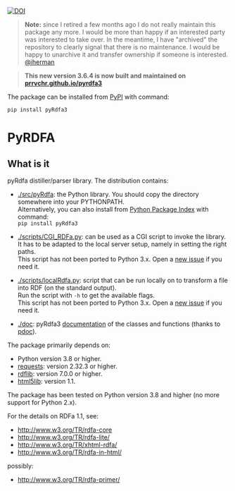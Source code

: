 
[![DOI](https://zenodo.org/badge/doi/10.5281/zenodo.14547.svg)](http://dx.doi.org/10.5281/zenodo.14547)

> **Note:** since I retired a few months ago I do not really maintain this package any more. I would be more than happy if an interested party was interested to take over. In the meantime, I have "archived" the repository to clearly signal that there is no maintenance. I would be happy to unarchive it and transfer ownership if someone is interested.    
> [@iherman](https://github.com/iherman)

> **This new version 3.6.4 is now built and maintained on [prrvchr.github.io/pyrdfa3][1]**

The package can be installed from [PyPI][2] with command:  

`pip install pyRdfa3`

PyRDFA
======

What is it
----------

pyRdfa distiller/parser library. The distribution contains:

- [./src/pyRdfa][3]: the Python library. You should copy the directory somewhere into your PYTHONPATH.  
  Alternatively, you can also install from [Python Package Index][2] with command:  
  `pip install pyRdfa3`

- [./scripts/CGI_RDFa.py][4]: can be used as a CGI script to invoke the library.  
  It has to be adapted to the local server setup, namely in setting the right paths.  
  This script has not been ported to Python 3.x. Open a [new issue][5] if you need it.

- [./scripts/localRdfa.py][6]: script that can be run locally on to transform a file into RDF (on the standard output).  
  Run the script with `-h` to get the available flags.  
  This script has not been ported to Python 3.x. Open a [new issue][5] if you need it.

- [./doc][7]: pyRdfa3 [documentation][8] of the classes and functions (thanks to [pdoc][9]).

The package primarily depends on:
- Python version 3.8 or higher.
- [requests][10]: version 2.32.3 or higher.
- [rdflib][11]: version 7.0.0 or higher.
- [html5lib][12]: version 1.1.

The package has been tested on Python version 3.8 and higher (no more support for Python 2.x).

For the details on RDFa 1.1, see:

- <http://www.w3.org/TR/rdfa-core>
- <http://www.w3.org/TR/rdfa-lite/>
- <http://www.w3.org/TR/xhtml-rdfa/>
- <http://www.w3.org/TR/rdfa-in-html/>

possibly:

- <http://www.w3.org/TR/rdfa-primer/>

[1]: <https://github.com/prrvchr/pyrdfa3/>
[2]: <https://pypi.org/project/pyRdfa3/>
[3]: <https://github.com/prrvchr/pyrdfa3/tree/master/src/pyRdfa>
[4]: <https://github.com/prrvchr/pyrdfa3/blob/master/scripts/CGI_RDFa.py>
[5]: <https://github.com/prrvchr/pyrdfa3/issues/new>
[6]: <https://github.com/prrvchr/pyrdfa3/blob/master/scripts/localRdfa.py>
[7]: <https://github.com/prrvchr/pyrdfa3/blob/master/doc/>
[8]: <https://prrvchr.github.io/pyrdfa3/doc/pyRdfa.html>
[9]: <https://pdoc.dev/docs/pdoc.html>
[10]: <https://pypi.org/project/requests/2.32.3/>
[11]: <https://pypi.org/project/rdflib/7.0.0/>
[12]: <https://pypi.org/project/html5lib/1.1/>
